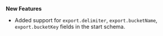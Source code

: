 **New Features**

- Added support for `export.delimiter`, `export.bucketName`, `export.bucketKey` fields in the start schema.